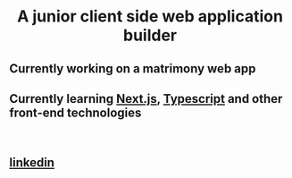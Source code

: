 <h1 align="center">A junior client side web application builder</h1>

## Currently working on a matrimony web app

## Currently learning [Next.js](), [Typescript]() and other front-end technologies

<br>


## [linkedin](https://www.linkedin.com/in/md-abdullah-9121b5228/)
